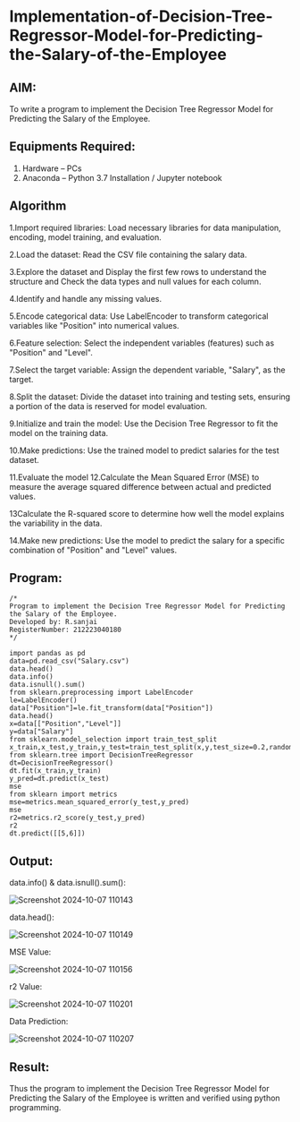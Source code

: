 # Implementation-of-Decision-Tree-Regressor-Model-for-Predicting-the-Salary-of-the-Employee

## AIM:
To write a program to implement the Decision Tree Regressor Model for Predicting the Salary of the Employee.

## Equipments Required:
1. Hardware – PCs
2. Anaconda – Python 3.7 Installation / Jupyter notebook

## Algorithm
1.Import required libraries: Load necessary libraries for data manipulation, encoding, model training, and evaluation.

2.Load the dataset: Read the CSV file containing the salary data.

3.Explore the dataset and Display the first few rows to understand the structure and Check the data types and null values for each column.

4.Identify and handle any missing values.

5.Encode categorical data: Use LabelEncoder to transform categorical variables like "Position" into numerical values.

6.Feature selection: Select the independent variables (features) such as "Position" and "Level".

7.Select the target variable: Assign the dependent variable, "Salary", as the target.

8.Split the dataset: Divide the dataset into training and testing sets, ensuring a portion of the data is reserved for model evaluation.

9.Initialize and train the model: Use the Decision Tree Regressor to fit the model on the training data.

10.Make predictions: Use the trained model to predict salaries for the test dataset.

11.Evaluate the model 12.Calculate the Mean Squared Error (MSE) to measure the average squared difference between actual and predicted values.

13Calculate the R-squared score to determine how well the model explains the variability in the data.

14.Make new predictions: Use the model to predict the salary for a specific combination of "Position" and "Level" values.

## Program:
```
/*
Program to implement the Decision Tree Regressor Model for Predicting the Salary of the Employee.
Developed by: R.sanjai
RegisterNumber: 212223040180
*/
```
```
import pandas as pd
data=pd.read_csv("Salary.csv")
data.head()
data.info()
data.isnull().sum()
from sklearn.preprocessing import LabelEncoder
le=LabelEncoder()
data["Position"]=le.fit_transform(data["Position"])
data.head()
x=data[["Position","Level"]]
y=data["Salary"]
from sklearn.model_selection import train_test_split
x_train,x_test,y_train,y_test=train_test_split(x,y,test_size=0.2,random_state=2)
from sklearn.tree import DecisionTreeRegressor
dt=DecisionTreeRegressor()
dt.fit(x_train,y_train)
y_pred=dt.predict(x_test)
mse
from sklearn import metrics
mse=metrics.mean_squared_error(y_test,y_pred)
mse
r2=metrics.r2_score(y_test,y_pred)
r2
dt.predict([[5,6]])
```

## Output:
data.info() & data.isnull().sum():

![Screenshot 2024-10-07 110143](https://github.com/user-attachments/assets/aad12498-dbe2-4694-94ef-bef7eaedbba4)

data.head():

![Screenshot 2024-10-07 110149](https://github.com/user-attachments/assets/9211ae96-c336-403c-84c8-d79f4afa8c80)

MSE Value:

![Screenshot 2024-10-07 110156](https://github.com/user-attachments/assets/f34f78c1-b01b-43e7-987c-602a93544af3)

r2 Value:

![Screenshot 2024-10-07 110201](https://github.com/user-attachments/assets/e85e9490-477b-462a-ae7d-57a85d77d0ab)

Data Prediction:

![Screenshot 2024-10-07 110207](https://github.com/user-attachments/assets/a57d08b4-f002-4139-8355-4ab9b164557d)


## Result:
Thus the program to implement the Decision Tree Regressor Model for Predicting the Salary of the Employee is written and verified using python programming.
